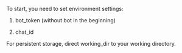 To start, you need to set environment settings:

1) bot_token (without bot in the beginning)
   
2) chat_id

For persistent storage, direct working_dir to your working directory.
